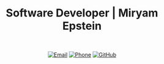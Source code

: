 <div align="center">
    
# Software Developer | Miryam Epstein


&nbsp;

[![Email](https://img.shields.io/badge/M0533123308%40GMAIL.COM-00FF00?style=for-the-badge&logo=gmail&logoColor=000000&labelColor=1E004A)](mailto:m0533123308@gmail.com)
[![Phone](https://img.shields.io/badge/%2B972--53--312--3308-00FFFF?style=for-the-badge&logo=phone&logoColor=000000&labelColor=1E004A)](tel:+972533123308)
[![GitHub](https://img.shields.io/badge/GITHUB.COM%2FMIRIAM--EPSTEIN-00FF00?style=for-the-badge&logo=github&logoColor=000000&labelColor=1E004A)](https://github.com/Miriam-Epstein)
    


</div>
